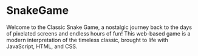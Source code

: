 # SnakeGame
Welcome to the Classic Snake Game, a nostalgic journey back to the days of pixelated screens and endless hours of fun! This web-based game is a modern interpretation of the timeless classic, brought to life with JavaScript, HTML, and CSS.
